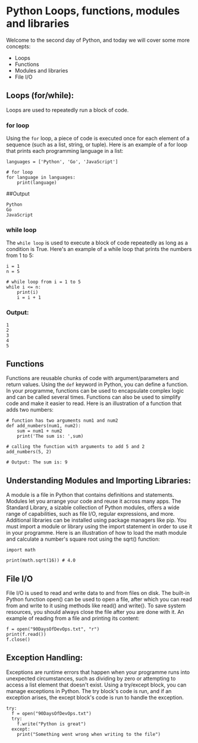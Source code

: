# Python Loops, functions, modules and libraries

Welcome to the second day of Python, and today we will cover some more concepts:

- Loops
- Functions
- Modules and libraries
- File I/O

## Loops (for/while):

Loops are used to repeatedly run a block of code.

### for loop

Using the `for` loop, a piece of code is executed once for each element of a sequence (such as a list, string, or tuple). Here is an example of a for loop that prints each programming language in a list:

```
languages = ['Python', 'Go', 'JavaScript']

# for loop
for language in languages:
    print(language)
```

##Output

```
Python
Go
JavaScript
```

### while loop

The `while loop` is used to execute a block of code repeatedly as long as a condition is True. Here's an example of a while loop that prints the numbers from 1 to 5:

```
i = 1
n = 5

# while loop from i = 1 to 5
while i <= n:
    print(i)
    i = i + 1
```

### Output:

```
1
2
3
4
5
```

## Functions

Functions are reusable chunks of code with argument/parameters and return values. Using the `def` keyword in Python, you can define a function. In your programme, functions can be used to encapsulate complex logic and can be called several times. Functions can also be used to simplify code and make it easier to read. Here is an illustration of a function that adds two numbers:

```
# function has two arguments num1 and num2
def add_numbers(num1, num2):
    sum = num1 + num2
    print('The sum is: ',sum)
```

```
# calling the function with arguments to add 5 and 2
add_numbers(5, 2)

# Output: The sum is: 9
```

## Understanding Modules and Importing Libraries:

A module is a file in Python that contains definitions and statements. Modules let you arrange your code and reuse it across many apps. The Standard Library, a sizable collection of Python modules, offers a wide range of capabilities, such as file I/O, regular expressions, and more. Additional libraries can be installed using package managers like pip. You must import a module or library using the import statement in order to use it in your programme. Here is an illustration of how to load the math module and calculate a number's square root using the sqrt() function:

```
import math

print(math.sqrt(16)) # 4.0
```

## File I/O

File I/O is used to read and write data to and from files on disk. The built-in Python function open() can be used to open a file, after which you can read from and write to it using methods like read() and write(). To save system resources, you should always close the file after you are done with it. An example of reading from a file and printing its content:

```
f = open("90DaysOfDevOps.txt", "r")
print(f.read())
f.close()
```
## Exception Handling:

Exceptions are runtime errors that happen when your programme runs into unexpected circumstances, such as dividing by zero or attempting to access a list element that doesn't exist. Using a try/except block, you can manage exceptions in Python. The try block's code is run, and if an exception arises, the except block's code is run to handle the exception.

```
try:
  f = open("90DaysOfDevOps.txt")
  try:
    f.write("Python is great")
  except:
    print("Something went wrong when writing to the file")
```